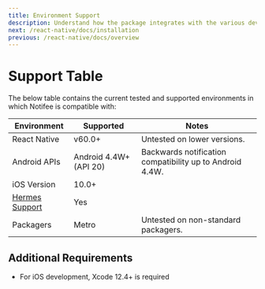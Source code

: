 ```yaml
---
title: Environment Support
description: Understand how the package integrates with the various development ecosystems.
next: /react-native/docs/installation
previous: /react-native/docs/overview
---
```


# Support Table

The below table contains the current tested and supported environments in which Notifee is compatible with:

| Environment                                                           | Supported             | Notes                                                   |
| --------------------------------------------------------------------- | --------------------- | ------------------------------------------------------- |
| React Native                                                          | v60.0+                | Untested on lower versions.                             |
| Android APIs                                                          | Android 4.4W+ (API 20) | Backwards notification compatibility up to Android 4.4W. |
| iOS Version                                                           | 10.0+                 |                                                         |
| [Hermes Support](https://facebook.github.io/react-native/docs/hermes) | Yes                   |                                                         |
| Packagers                                                             | Metro                 | Untested on non-standard packagers.                     |

## Additional Requirements

- For iOS development, Xcode 12.4+ is required
